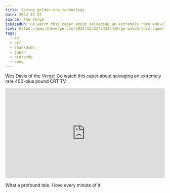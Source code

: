 ```yaml
---
title: Saving golden era technology
date: 2024-12-22
source: The Verge
isBasedOn: Go watch this caper about salvaging an extremely rare 400-plus pound CRT TV
link: https://www.theverge.com/2024/12/22/24327419/go-watch-this-caper-about-salvaging-an-extremely-rare-400-plus-pound-crt-tv
tags:
  - tv
  - crt
  - shankmods
  - japan
  - nintendo
  - sony
---
```

Wes Davis of the Verge: Go watch this caper about salvaging an extremely rare 400-plus pound CRT TV.

<div style="left: 0; width: 100%; height: 0; position: relative; padding-bottom: 56.25%;"><iframe src="https://www.youtube.com/embed/JfZxOuc9Qwk?rel=0&amp;enablejsapi=1" style="top: 0px; left: 0px; width: 100%; height: 100%; position: absolute; border: 0px; --darkreader-inline-border-top: 0px; --darkreader-inline-border-right: 0px; --darkreader-inline-border-bottom: 0px; --darkreader-inline-border-left: 0px;" allowfullscreen="" scrolling="no" allow="accelerometer; clipboard-write; encrypted-media; gyroscope; picture-in-picture; web-share;" data-darkreader-inline-border-top="" data-darkreader-inline-border-right="" data-darkreader-inline-border-bottom="" data-darkreader-inline-border-left=""></iframe></div>

What a profound tale. I love every minute of it.
